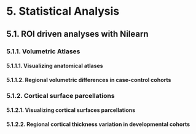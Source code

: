 # 5. Statistical Analysis
## 5.1. ROI driven analyses with Nilearn
### 5.1.1. Volumetric Atlases
#### 5.1.1.1. Visualizing anatomical atlases
#### 5.1.1.2. Regional volumetric differences in case-control cohorts
### 5.1.2. Cortical surface parcellations 
#### 5.1.2.1. Visualizing cortical surfaces parcellations
#### 5.1.2.2. Regional cortical thickness variation in developmental cohorts
